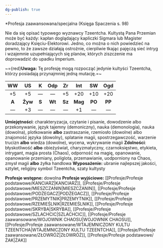 ```yaml
---
dg-publish: true
---
```

*Profesja zaawansowana/specjalna (Księga Spaczenia s. 98)

Nie da się opisać typowego wyznawcy Tzeentcha. Kultystą Pana Przemian może być każdy: kapłan doglądający kapliczki Sigmara lub Magister doradzający Księciu-Elektorowi. Jedno, co można o nich powiedzieć na pewno, to że zawsze działają ostrożnie, cierpliwie tkając pajęczą sieć intryg i wzajemnie uzupełniających się planów, których ziszczenie ma doprowadzić do upadku Imperium.

~={red}**Uwaga:** Tę profesję mogą rozpocząć jedynie kultyści Tzeentcha, którzy posiadają przynajmniej jedną mutację.=~

| WW  | US  |  K  | Odp | Zr  | Int | SW  | Ogd |
|:---:|:---:|:---:|:---:|:---:|:---:|:---:|:---:|
| +5  | +5  |  —  |  —  | +5  | +20 | +10 | +20 |
|  **A**  | **Żyw** |  **S**  | **Wt**  | **Sz**  | **Mag** | **PO**  | **PP**  |
|  —  | +3  |  —  |  —  |  —  | +1  |  —  |  —  |

**Umiejętności**: charakteryzacja, czytanie i pisanie, dowodzenie albo przekonywanie, język tajemny (demoniczny), nauka (demonologia), nauka (dowolna), plotkowanie **albo** zastraszanie, rzemiosło (dowolne) albo znajomość języka (dowolny), splatanie magii, spostrzegawczość, warzenie trucizn **albo** wiedza (dowolne), wycena, wykrywanie magii
**Zdolności**: błyskotliwość **albo** obieżyświat, charyzmatyczny, czarnoksięstwo, etykieta, intrygant, magia prosta (Chaos), odporność na magię, opanowanie, opanowanie przemiany, poliglota, przemawianie, uodporniony na Chaos, zmysł magii **albo** żyłka handlowa
**Wyposażenie:** ubranie najlepszej jakości, sztylet, religijny symbol Tzeentcha, szaty kultysty

**Profesje wstępne:** dowolna
**Profesje wyjściowe:** [[Profesje/Profesje podstawowe/KANCIARZ\|KANCIARZ]], [[Profesje/Profesje podstawowe/MIESZCZANIN\|MIESZCZANIN]], [[Profesje/Profesje podstawowe/PODŻEGACZ\|PODŻEGACZ]], [[Profesje/Profesje podstawowe/PRZEMYTNIK\|PRZEMYTNIK]], [[Profesje/Profesje podstawowe/RZEMIEŚLNIK\|RZEMIEŚLNIK]], [[Profesje/Profesje podstawowe/SKRYBA\|SKRYBA]], [[Profesje/Profesje podstawowe/SZLACHCIC\|SZLACHCIC]], [[Profesje/Profesje zaawansowane/WOJOWNIK CHAOSU\|WOJOWNIK CHAOSU]], [[Profesje/Profesje zaawansowane/WTAJEMNICZONY KULTU TZEENTCHA\|WTAJEMNICZONY KULTU TZEENTCHA]], [[Profesje/Profesje zaawansowane/ZŁOWRÓŻ\|ZŁOWRÓŻ]], [[Profesje/Profesje podstawowe/ŻAK\|ŻAK]]